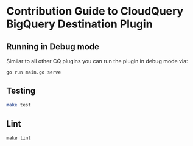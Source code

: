 # Contribution Guide to CloudQuery BigQuery Destination Plugin

## Running in Debug mode

Similar to all other CQ plugins you can run the plugin in debug mode via:

```
go run main.go serve
```

## Testing

```bash
make test
```

## Lint

```
make lint
```